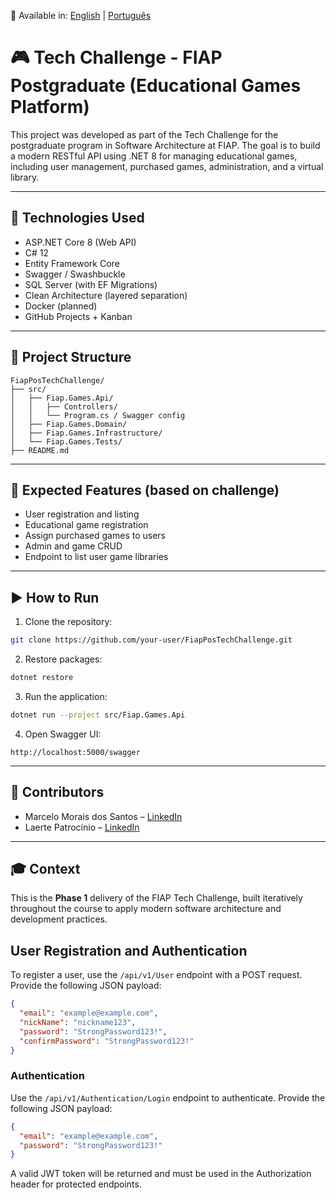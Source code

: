📄 Available in: [English](README.en.md) | [Português](README.md)

# 🎮 Tech Challenge - FIAP Postgraduate (Educational Games Platform)

This project was developed as part of the Tech Challenge for the postgraduate program in Software Architecture at FIAP. The goal is to build a modern RESTful API using .NET 8 for managing educational games, including user management, purchased games, administration, and a virtual library.

---

## 🚀 Technologies Used

- ASP.NET Core 8 (Web API)
- C# 12
- Entity Framework Core
- Swagger / Swashbuckle
- SQL Server (with EF Migrations)
- Clean Architecture (layered separation)
- Docker (planned)
- GitHub Projects + Kanban

---

## 🧱 Project Structure

```
FiapPosTechChallenge/
├── src/
│   ├── Fiap.Games.Api/
│   │   ├── Controllers/
│   │   └── Program.cs / Swagger config
│   ├── Fiap.Games.Domain/
│   ├── Fiap.Games.Infrastructure/
│   └── Fiap.Games.Tests/
├── README.md
```

---

## 📌 Expected Features (based on challenge)

- User registration and listing
- Educational game registration
- Assign purchased games to users
- Admin and game CRUD
- Endpoint to list user game libraries

---

## ▶️ How to Run

1. Clone the repository:
```bash
git clone https://github.com/your-user/FiapPosTechChallenge.git
```

2. Restore packages:
```bash
dotnet restore
```

3. Run the application:
```bash
dotnet run --project src/Fiap.Games.Api
```

4. Open Swagger UI:
```
http://localhost:5000/swagger
```

---

## 🤝 Contributors

- Marcelo Morais dos Santos – [LinkedIn](https://www.linkedin.com/in/marcelo-morais-61584146/) 
- Laerte Patrocínio – [LinkedIn](https://www.linkedin.com/in/laertepatrocinio)

---

## 🎓 Context

This is the **Phase 1** delivery of the FIAP Tech Challenge, built iteratively throughout the course to apply modern software architecture and development practices.

## User Registration and Authentication

To register a user, use the `/api/v1/User` endpoint with a POST request. Provide the following JSON payload:

```json
{
  "email": "example@example.com",
  "nickName": "nickname123",
  "password": "StrongPassword123!",
  "confirmPassword": "StrongPassword123!"
}
```

### Authentication

Use the `/api/v1/Authentication/Login` endpoint to authenticate. Provide the following JSON payload:

```json
{
  "email": "example@example.com",
  "password": "StrongPassword123!"
}
```

A valid JWT token will be returned and must be used in the Authorization header for protected endpoints.
